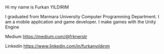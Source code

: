Hi my name is Furkan YILDIRIM

I graduated from Marmara University Computer Programming Department.
I am a mobile application and game developer.
I make games with the Unity Engine

Medium https://medium.com/@frknerstr

Linkedin https://www.linkedin.com/in/furkanyıldırım
